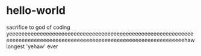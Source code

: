 # hello-world
sacrifice to god of coding 
yeeeeeeeeeeeeeeeeeeeeeeeeeeeeeeeeeeeeeeeeeeeeeeeeeeeeeeeeeeeeeeeeeeeeeeeeeeeeeeeeeeeeeeeeeeeeeeeeeeeeeeeeeeeeeeeeeeeeeehaw
longest 'yehaw' ever

